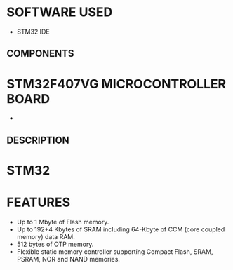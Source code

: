 # SOFTWARE USED
* STM32 IDE 
## COMPONENTS 
# STM32F407VG MICROCONTROLLER BOARD
*
## DESCRIPTION 
# STM32
# FEATURES 
 * Up to 1 Mbyte of Flash memory.
 * Up to 192+4 Kbytes of SRAM including 64-Kbyte of CCM (core coupled memory) data RAM.
 * 512 bytes of OTP memory.
 * Flexible static memory controller supporting Compact Flash, SRAM, PSRAM, NOR and NAND memories.
# 

